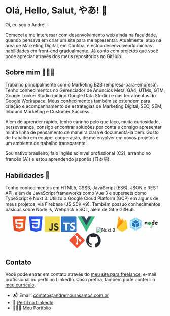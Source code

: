 # Olá, Hello, Salut, やあ! 👋
Oi, eu sou o André!

Comecei a me interessar com desenvolvimento web ainda na faculdade, quando pensava em criar um site para me apresentar. Atualmente, atuo na área de Marketing Digital, em Curitiba, e estou desenvolvendo minhas habilidades em front-end gradualmente. Já conto com projetos que você pode apreciar através dos meus repositórios no GitHub.

## Sobre mim 👨🏽‍💻
Trabalho principalmente com o Marketing B2B (empresa-para-empresa). Tenho conhecimentos no Gerenciador de Anúncios Meta, GA4, UTMs, GTM, Google Looker Studio (antigo Google Data Studio) e nas ferramentas do Google Workspace. Meus conhecimentos também se estendem para criação e acompanhamento de estratégias de Marketing Digital, SEO, SEM, Inbound Marketing e Customer Success.

Além de aprender rápido, tenho carinho pelo que faço, muita curiosidade, perseverança, consigo encontrar soluções por conta e consigo apresentar minha linha de pensamento de maneira clara e documentá-la bem. Gosto de trabalho em equipe, cooperação, de me envolver em novos projetos e um ambiente de trabalho transparente.

Sou nativo brasileiro, falo inglês ao nível profissional (C2), arranho no francês (A1) e estou aprendendo japonês (日本語).

## Habilidades 🎯
Tenho conhecimentos em HTML5, CSS3, JavaScript (ES6), JSON e REST API, além de JavaScript frameworks como Vue 3 e supersets como TypeScript e Nuxt 3. Utilizo o Google Cloud Platform (GCP) em alguns de meus projetos, via Firebase (JS SDK v9). Também possuo conhecimentos básicos sobre Node.js, Webpack e SQL, além de Git e GitHub.

<div align="center">
<img src="html5.png" alt="HTML5" height="48">
<img src="css3.png" alt="CSS3" height="48">
<img src="js.png" alt="Javascript" height="48">
<img src="ts.png" alt="TypeScript" height="48">
<img src="vuejs.png" alt="VueJs" height="48">
<img src="https://github.com/andremourasantos/andremourasantos/assets/92397834/b287e833-6580-4eb8-817f-7c1f993f37c7" alt="Nuxt 3" height="48">
<img src="firebase.png" alt="Google Firebase" height="48">
<img src="webpack.png" alt="Webpack" height="48">
<img src="nodejs.png" alt="Node.js" height="48">
<img src="git.png" alt="Git" height="48">
<img src="github.png" alt="GitHub" height="48">
</div>


## Contato
Você pode entrar em contato através do [meu site para freelance](https://andremourasantos.com.br/desenvolvimento-web), e-mail profissional ou perfil no LinkedIn. Caso prefira, também pode conferir o [meu currículo](https://drive.google.com/file/d/1PGcB0K0ZnoE_8_C1yvx9rs0v80FwUmxW/view?usp=share_link).
- 📬 Email: [contato@andremourasantos.com.br](mailto:contato@andremourasantos.com.br?subject=Contato&body=Ol%C3%A1%2C%20Andr%C3%A9!%0D%0A%0D%0AVi%20seu%20perfil%20no%20GtHub%20e%20gostaria%20de%20entrar%20em%20contato%20para%20conversar%20sobre...)
- 💼 [Perfil no LinkedIn](https://linkedin.com/in/andremourasantos/)
- 👨🏽‍💻 [Meu Portfolio](https://andremourasantos.com.br/portfolio)
